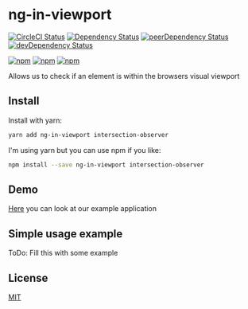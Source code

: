 # ng-in-viewport

<!-- Badges section here. -->
[![CircleCI Status][circle-ci-badge]][circle-ci-badge-url]
[![Dependency Status][david-badge]][david-badge-url]
[![peerDependency Status][david-peer-badge]][david-peer-badge-url]
[![devDependency Status][david-dev-badge]][david-dev-badge-url]

[![npm][npm-badge-version]][npm-badge-url]
[![npm][npm-badge-license]][npm-badge-url]
[![npm][npm-badge-downloads]][npm-badge-url]

Allows us to check if an element is within the browsers visual viewport

## Install

Install with yarn:

```sh
yarn add ng-in-viewport intersection-observer
```

I'm using yarn but you can use npm if you like:

```sh
npm install --save ng-in-viewport intersection-observer
```

## Demo
[Here][example-app] you can look at our example application

## Simple usage example

ToDo: Fill this with some example

## License

[MIT](https://github.com/k3nsei/angular2-in-viewport/blob/master/LICENSE)

[circle-ci-badge]: https://circleci.com/gh/k3nsei/ng-in-viewport/tree/master.svg?style=shield&circle-token=1c961beeff7d2e03a4203efd1858081b9901caac
[circle-ci-badge-url]: https://circleci.com/gh/k3nsei/ng-in-viewport/tree/master

[david-badge]: https://david-dm.org/k3nsei/ng-in-viewport.svg
[david-badge-url]: https://david-dm.org/k3nsei/ng-in-viewport

[david-peer-badge]: https://david-dm.org/k3nsei/ng-in-viewport/peer-status.svg
[david-peer-badge-url]: https://david-dm.org/k3nsei/ng-in-viewport?type=peer

[david-dev-badge]: https://david-dm.org/k3nsei/ng-in-viewport/dev-status.svg
[david-dev-badge-url]: https://david-dm.org/k3nsei/ng-in-viewport?type=dev

[npm-badge-version]: https://img.shields.io/npm/v/ng-in-viewport.svg
[npm-badge-license]: https://img.shields.io/npm/l/ng-in-viewport.svg
[npm-badge-downloads]: https://img.shields.io/npm/dm/ng-in-viewport.svg
[npm-badge-url]: https://www.npmjs.com/package/ng-in-viewport

[example-app]: https://ng-in-viewport-example.stackblitz.io/
